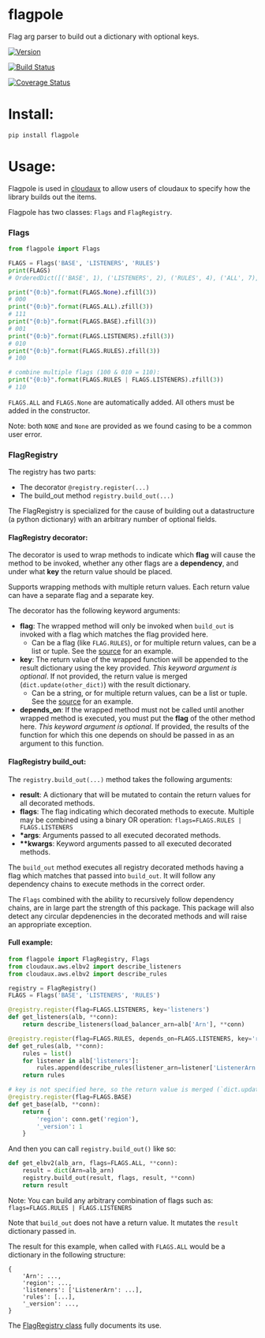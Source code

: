 # flagpole
Flag arg parser to build out a dictionary with optional keys.

[![Version](http://img.shields.io/pypi/v/flagpole.svg?style=flat)](https://pypi.python.org/pypi/flagpole/)

[![Build Status](https://travis-ci.org/monkeysecurity/flagpole.svg?branch=master)](https://travis-ci.org/monkeysecurity/flagpole)

[![Coverage Status](https://coveralls.io/repos/github/monkeysecurity/flagpole/badge.svg?branch=master&1)](https://coveralls.io/github/monkeysecurity/flagpole?branch=master)

# Install:

`pip install flagpole`

# Usage:

Flagpole is used in [cloudaux](https://github.com/Netflix-Skunkworks/cloudaux) to allow users of cloudaux to specify how the library builds out the items.

Flagpole has two classes: `Flags` and `FlagRegistry`.

### Flags
```python
from flagpole import Flags

FLAGS = Flags('BASE', 'LISTENERS', 'RULES')
print(FLAGS)
# OrderedDict([('BASE', 1), ('LISTENERS', 2), ('RULES', 4), ('ALL', 7), ('None', 0), ('NONE', 0)])

print("{0:b}".format(FLAGS.None).zfill(3))
# 000
print("{0:b}".format(FLAGS.ALL).zfill(3))
# 111
print("{0:b}".format(FLAGS.BASE).zfill(3))
# 001
print("{0:b}".format(FLAGS.LISTENERS).zfill(3))
# 010
print("{0:b}".format(FLAGS.RULES).zfill(3))
# 100

# combine multiple flags (100 & 010 = 110):
print("{0:b}".format(FLAGS.RULES | FLAGS.LISTENERS).zfill(3))
# 110
```

`FLAGS.ALL` and `FLAGS.None` are automatically added.  All others must be added in the constructor.

Note: both `NONE` and `None` are provided as we found casing to be a common user error.

### FlagRegistry

The registry has two parts:
- The decorator `@registry.register(...)`
- The build_out method `registry.build_out(...)`

The FlagRegistry is specialized for the cause of building out a datastructure (a python dictionary) with an arbitrary number of optional fields.

#### FlagRegistry decorator:

The decorator is used to wrap methods to indicate which __flag__ will cause the method to be invoked, whether any other flags are a __dependency__, and under what __key__ the return value should be placed.

Supports wrapping methods with multiple return values.  Each return value can have a separate flag and a separate key.

The decorator has the following keyword arguments:
- __flag__: The wrapped method will only be invoked when `build_out` is invoked with a flag which matches the flag provided here.
    - Can be a flag (like `FLAG.RULES`), or for multiple return values, can be a list or tuple.  See the [source](flagpole/__init__.py) for an example.
- __key__: The return value of the wrapped function will be appended to the result dictionary using the key provided. *This keyword argument is optional*.  If not provided, the return value is merged (`dict.update(other_dict)`) with the result dictionary.
    - Can be a string, or for multiple return values, can be a list or tuple.  See the [source](flagpole/__init__.py) for an example.
- __depends_on__: If the wrapped method must not be called until another wrapped method is executed, you must put the __flag__ of the other method here.  *This keyword argument is optional*.  If provided, the results of the function for which this one depends on should be passed in as an argument to this function.

#### FlagRegistry build_out:

The `registry.build_out(...)` method takes the following arguments:

- __result__: A dictionary that will be mutated to contain the return values for all decorated methods.
- __flags__: The flag indicating which decorated methods to execute.  Multiple may be combined using a binary OR operation: `flags=FLAGS.RULES | FLAGS.LISTENERS`
- __*args__: Arguments passed to all executed decorated methods.
- __**kwargs__: Keyword arguments passed to all executed decorated methods.

The `build_out` method executes all registry decorated methods having a flag which matches that passed into `build_out`.
It will follow any dependency chains to execute methods in the correct order.

The `Flags` combined with the ability to recursively follow dependency chains, are in large part the strength of this package.  This package will also detect any circular depdenencies in the decorated methods and will raise an appropriate exception.

#### Full example:

```python
from flagpole import FlagRegistry, Flags
from cloudaux.aws.elbv2 import describe_listeners
from cloudaux.aws.elbv2 import describe_rules

registry = FlagRegistry()
FLAGS = Flags('BASE', 'LISTENERS', 'RULES')

@registry.register(flag=FLAGS.LISTENERS, key='listeners')
def get_listeners(alb, **conn):
    return describe_listeners(load_balancer_arn=alb['Arn'], **conn)

@registry.register(flag=FLAGS.RULES, depends_on=FLAGS.LISTENERS, key='rules')
def get_rules(alb, **conn):
    rules = list()
    for listener in alb['listeners']:
        rules.append(describe_rules(listener_arn=listener['ListenerArn'], **conn))
    return rules

# key is not specified here, so the return value is merged (`dict.update(other_dict)`) with the result dictionary.
@registry.register(flag=FLAGS.BASE)
def get_base(alb, **conn):
    return {
        'region': conn.get('region'),
        '_version': 1
    }
```

And then you can call `registry.build_out()` like so:

```python
def get_elbv2(alb_arn, flags=FLAGS.ALL, **conn):
    result = dict(Arn=alb_arn)
    registry.build_out(result, flags, result, **conn)
    return result
```

Note: You can build any arbitrary combination of flags such as: `flags=FLAGS.RULES | FLAGS.LISTENERS`

Note that `build_out` does not have a return value. It mutates the `result` dictionary passed in.

The result for this example, when called with `FLAGS.ALL` would be a dictionary in the following structure:

```
{
    'Arn': ...,
    'region': ...,
    'listeners': ['ListenerArn': ...],
    'rules': [...],
    '_version': ...,
}
```

The [FlagRegistry class](flagpole/__init__.py) fully documents its use.